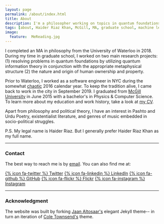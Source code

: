 ```yaml
---
layout: page
permalink: /about/index.html
title: About
description: I'm a philosopher working on topics in quantum foundations, cognitive science, and political theory.
tags: [about, Haider Riaz Khan, McGill, MA, graduate school, machine learning, philosophy, Waterloo, physics, computer science, quantum information theory, quantum theory, cognitive science, artificial intelligence, politics]
image:
  feature:  MeReading.jpg
---
```

I completed an MA in philosophy from the University of Waterloo in 2018. During my time in graduate school, I worked on two main research projects: (1) resolving problems in quantum foundations by utilizing quantum information theory in conjunction with the appropriate metaphysical structure (2) the nature and origin of human ownership and property.

Prior to Waterloo, I worked as a software engineer in NYC during the somewhat [chaotic](https://www.theguardian.com/us-news/2016/nov/09/donald-trump-wins-us-election-news) 2016 calendar year. To keep the tradition alive, I came back to work in the city in September 2019. I graduated from [McGill University](http://www.mcgill.ca/about/) in June 2015 with a bachelor's in Physics & Computer Science. To learn more about my education and work history, take a look at <a href="{{site.url}}/CV.pdf">my CV</a>.

 Apart from philosophy and political theory, I have an interest in Pashto and Urdu Poetry, existentialist literature, and genres of music embedded in socio-political struggles.

 P.S. My legal name is Haider Riaz. But I generally prefer Haider Riaz Khan as my full name.   

---

### Contact

The best way to reach me is by <a href="mailto:h7riaz-at-uwaterloo-dot-ca">email</a>. You can also find me at:

[{% icon fa-twitter %} Twitter](https://twitter.com/haiderriazkhan)
[{% icon fa-linkedin %} LinkedIn](https://www.linkedin.com/in/haider-khan-57593aba/)
[{% icon fa-github %} GitHub](https://github.com/haiderriazkhan)
[{% icon fa-flickr %} Flickr](https://www.flickr.com/photos/135656155@N08/albums)
[{% icon fa-instagram %} Instagram](https://www.instagram.com/haiderriazkhan/)

---

### Acknowledgment

The website was built by forking [Jaan Altosaar's](https://jaan.io/) elegant Jekyll theme-- in turn an iteration of [Cole Townsend's](http://coletownsend.com/) theme.

